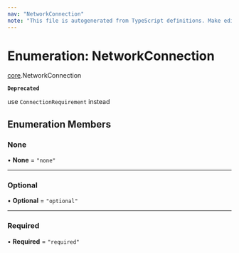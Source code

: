 ```yaml
---
nav: "NetworkConnection"
note: "This file is autogenerated from TypeScript definitions. Make edits to the comments in the TypeScript file and then run `make docs` to regenerate this file."
---
```

# Enumeration: NetworkConnection

[core](../modules/core.md).NetworkConnection

**`Deprecated`**

use `ConnectionRequirement` instead

## Enumeration Members

### None

• **None** = ``"none"``

___

### Optional

• **Optional** = ``"optional"``

___

### Required

• **Required** = ``"required"``
